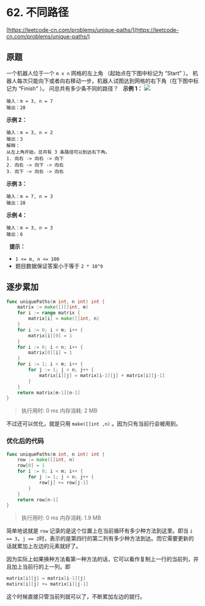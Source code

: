 # 62. 不同路径
[https://leetcode-cn.com/problems/unique-paths/](https://leetcode-cn.com/problems/unique-paths/) 
## 原题
一个机器人位于一个 `m x n`<em> </em>网格的左上角 （起始点在下图中标记为 “Start” ）。
机器人每次只能向下或者向右移动一步。机器人试图达到网格的右下角（在下图中标记为 “Finish” ）。
问总共有多少条不同的路径？
 
**示例 1：**
<img src="https://assets.leetcode.com/uploads/2018/10/22/robot_maze.png" />
```
输入：m = 3, n = 7
输出：28
```

**示例 2：**
```
输入：m = 3, n = 2
输出：3
解释：
从左上角开始，总共有 3 条路径可以到达右下角。
1. 向右 -> 向右 -> 向下
2. 向右 -> 向下 -> 向右
3. 向下 -> 向右 -> 向右
```
**示例 3：**
```
输入：m = 7, n = 3
输出：28
```
**示例 4：**
```
输入：m = 3, n = 3
输出：6
```
 
**提示：**
- `1 <= m, n <= 100`
- 题目数据保证答案小于等于 `2 * 10^9`

## 逐步累加
```go
func uniquePaths(m int, n int) int {
	matrix := make([][]int, m)
	for i := range matrix {
		matrix[i] = make([]int, n)
	}
	for i := 0; i < m; i++ {
		matrix[i][0] = 1
	}
	for i := 0; i < n; i++ {
		matrix[0][i] = 1
	}
	for i := 1; i < m; i++ {
		for j := 1; j < n; j++ {
			matrix[i][j] = matrix[i-1][j] + matrix[i][j-1]
		}
	}
	return matrix[m-1][n-1]
}
```
>执行用时: 0 ms
内存消耗: 2 MB

不过还可以优化，就是只用 `make([]int ,n)` 。因为只有当前行会被用到。

### 优化后的代码
```go
func uniquePaths(m int, n int) int {
	row := make([]int, n)
	row[0] = 1
	for i := 0; i < m; i++ {
		for j := 1; j < n; j++ {
			row[j] += row[j-1]
		}
	}
	return row[n-1]
}
```
>执行用时: 0 ms
内存消耗: 1.9 MB

简单地说就是 `row` 记录的是这个位置上在当前循环有多少种方法到这里。即当 `i == 3`，`j == 2`时，表示的是第四行的第二列有多少种方法到达。而它需要更新的话就累加上左边的元素就好了。

因为实际上如果换种方法看第一种方法的话，它可以看作复制上一行的当前列，并且加上当前行的上一列。即 
```go
matrix[i][j] = matrix[i-1][j] 
matirx[i][j] += matrix[i][j-1]
```

这个时候直接只管当前列就可以了，不断累加左边的就行。